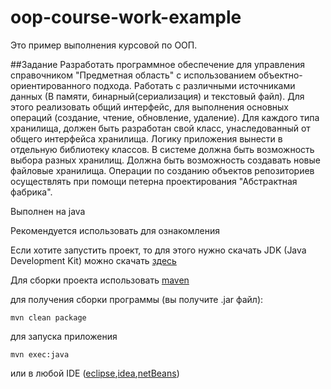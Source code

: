 oop-course-work-example
=======================

Это пример выполнения курсовой по ООП.

##Задание
Разработать программное обеспечение для управления справочником "Предметная область" с использованием объектно-ориентированного подхода.
Работать с различными источниками данных (В памяти, бинарный(сериализация) и текстовый файл). Для этого реализовать общий интерфейс, для выполнения основных операций (создание,
 чтение, обновление, удаление). Для каждого типа хранилища, должен быть разработан свой класс, 
унаследованный от общего интерфейса хранилища. Логику приложения вынести в отдельную 
библиотеку классов. В системе должна быть возможность выбора разных хранилищ. Должна 
быть возможность создавать новые файловые хранилища. Операции по созданию объектов 
репозиториев осуществлять при помощи петерна проектирования "Абстрактная фабрика".


Выполнен на java

Рекомендуется использовать для ознакомления

Если хотите запустить проект, то для этого нужно скачать JDK (Java Development Kit) можно скачать [здесь](http://www.oracle.com/technetwork/java/javase/downloads/index.html)

Для сборки проекта использовать [maven](http://maven.apache.org/)

для получения сборки программы (вы получите .jar файл):
```
mvn clean package
```

для запуска приложения
```
mvn exec:java
```
или в любой IDE ([eclipse](https://www.eclipse.org/downloads/),[idea](https://www.jetbrains.com/idea/download/),[netBeans](https://netbeans.org/))
